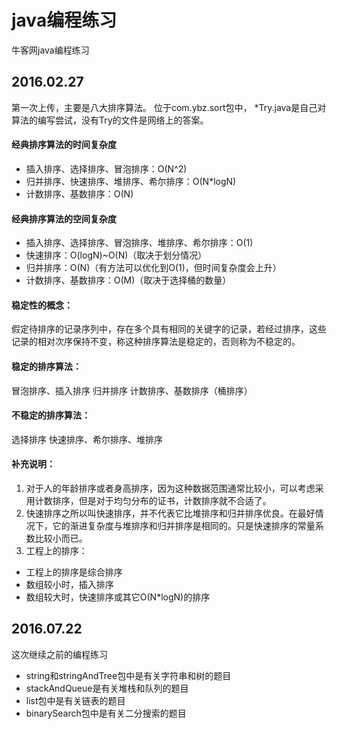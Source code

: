 # java编程练习
牛客网java编程练习
## 2016.02.27
第一次上传，主要是八大排序算法。
位于com.ybz.sort包中，
*Try.java是自己对算法的编写尝试，没有Try的文件是网络上的答案。
#### 经典排序算法的时间复杂度
- 插入排序、选择排序、冒泡排序：O(N^2)
- 归并排序、快速排序、堆排序、希尔排序：O(N*logN)
- 计数排序、基数排序：O(N)

#### 经典排序算法的空间复杂度
- 插入排序、选择排序、冒泡排序、堆排序、希尔排序：O(1)
- 快速排序：O(logN)~O(N)（取决于划分情况）
- 归并排序：O(N)（有方法可以优化到O(1)，但时间复杂度会上升）
- 计数排序、基数排序：O(M)（取决于选择桶的数量）

#### 稳定性的概念：
假定待排序的记录序列中，存在多个具有相同的关键字的记录，若经过排序，这些记录的相对次序保持不变，称这种排序算法是稳定的，否则称为不稳定的。

#### 稳定的排序算法：
冒泡排序、插入排序 归并排序 计数排序、基数排序（桶排序）

#### 不稳定的排序算法：
选择排序 快速排序、希尔排序、堆排序

#### 补充说明：
1. 对于人的年龄排序或者身高排序，因为这种数据范围通常比较小，可以考虑采用计数排序，但是对于均匀分布的证书，计数排序就不合适了。
2. 快速排序之所以叫快速排序，并不代表它比堆排序和归并排序优良。在最好情况下，它的渐进复杂度与堆排序和归并排序是相同的。只是快速排序的常量系数比较小而已。
3. 工程上的排序：
 - 工程上的排序是综合排序
 - 数组较小时，插入排序
 - 数组较大时，快速排序或其它O(N*logN)的排序

## 2016.07.22
这次继续之前的编程练习
- string和stringAndTree包中是有关字符串和树的题目
- stackAndQueue是有关堆栈和队列的题目
- list包中是有关链表的题目
- binarySearch包中是有关二分搜索的题目